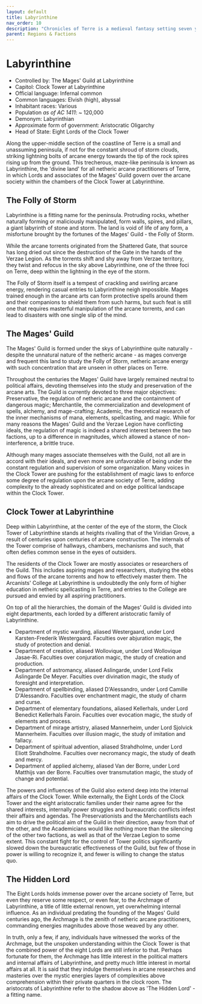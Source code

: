 ```yaml
---
layout: default
title: Labyrinthine
nav_order: 10
description: "Chronicles of Terre is a medieval fantasy setting seven years in the writing, currently for dungeons & dragons 5th edition."
parent: Regions & Factions
---
```


# Labyrinthine

- Controlled by: The Mages' Guild at Labyrinthine
- Capitol: Clock Tower at Labyrinthine
- Official language: Infernal common
- Common languages: Elvish (high), abyssal
- Inhabitant races: Various
- Population *as of AC 1411*: ~ 120,000
- Demonym: Labyrinthian
- Approximate form of government: Aristocratic Oligarchy
- Head of State: Eight Lords of the Clock Tower

Along the upper-middle section of the coastline of Terre is a small and unassuming peninsula, if not for the constant shroud of storm clouds, striking lightning bolts of arcane energy towards the tip of the rock spires rising up from the ground. This trecherous, maze-like peninsula is known as Labyrinthine, the 'divine land' for all netheric arcane practitioners of Terre, in which Lords and associates of the Mages' Guild govern over the arcane society within the chambers of the Clock Tower at Labyrinthine.

## The Folly of Storm

Labyrinthine is a fitting name for the peninsula. Protruding rocks, whether naturally forming or maliciously manipulated, form walls, spires, and pillars, a giant labyrinth of stone and storm. The land is void of life of any form, a misfortune brought by the fortunes of the Mages' Guild - the Folly of Storm.

While the arcane torrents originated from the Shattered Gate, that source has long dried out since the destruction of the Gate in the hands of the Verzae Legion. As the torrents shift and shy away from Verzae territory, they twist and refocus in the sky above Labyrinthine, one of the three foci on Terre, deep within the lightning in the eye of the storm. 

The Folly of Storm itself is a tempest of crackling and swirling arcane energy, rendering casual entries to Labyrinthine neigh impossible. Mages trained enough in the arcane arts can form protective spells around them and their companions to shield them from such harms, but such feat is still one that requires masterful manipulation of the arcane torrents, and can lead to disasters with one single slip of the mind.

## The Mages' Guild

The Mages' Guild is formed under the skys of Labyrinthine quite naturally - despite the unnatural nature of the netheric arcane - as mages converge and frequent this land to study the Folly of Storm, netheric arcane energy with such concentration that are unseen in other places on Terre.

Throughout the centuries the Mages' Guild have largely remained neutral to political affairs, devoting themselves into the study and preservation of the arcane arts. The Guild is currently devoted to three major objectives: Preservative, the regulation of netheric arcane and the containment of dangerous magic; Merchantile, the commercialization and development of spells, alchemy, and mage-crafting; Academic, the theoretical research of the inner mechanisms of mana, elements, spellcasting, and magic. While for many reasons the Mages' Guild and the Verzae Legion have conflicting ideals, the regulation of magic is indeed a shared interest between the two factions, up to a difference in magnitudes, which allowed a stance of non-interference, a brittle truce.

Although many mages associate themselves with the Guild, not all are in accord with their ideals, and even more are unfavorable of being under the constant regulation and supervision of some organization. Many voices in the Clock Tower are pushing for the establishment of magic laws to enforce some degree of regulation upon the arcane society of Terre, adding complexity to the already sophisticated and on edge political landscape within the Clock Tower.

## Clock Tower at Labyrinthine

Deep within Labyrinthine, at the center of the eye of the storm, the Clock Tower of Labyrinthine stands at heights rivalling that of the Viridian Grove, a result of centuries upon centuries of arcane construction. The internals of the Tower comprise of hallways, chambers, mechanisms and such, that often defies common sense in the eyes of outsiders. 

The residents of the Clock Tower are mostly associates or researchers of the Guild. This includes aspiring mages and researchers, studying the ebbs and flows of the arcane torrents and how to effectively master them. The Arcanists' College at Labyrinthine is undoubtedly the only form of higher education in netheric spellcasting in Terre, and entries to the College are pursued and envied by all aspiring practitioners.

On top of all the hierarchies, the domain of the Mages' Guild is divided into eight departments, each lorded by a different aristocratic family of Labyrinthine. 
- Department of mystic warding, aliased Westergaard, under Lord Karsten-Frederik Westergaard. Faculties over abjuration magic, the study of protection and denial.
- Department of creation, aliased Wollovique, under Lord Wollovique Jasae-Ri. Faculties over conjuration magic, the study of creation and production.
- Department of astromancy, aliased Aslingarde, under Lord Felix Aslingarde De Meyer. Faculties over divination magic, the study of foresight and interpretation.
- Department of spellbinding, aliased D'Alessandro, under Lord Camille D'Alessandro. Faculties over enchantment magic, the study of charm and curse.
- Department of elementary foundations, aliased Kellerhals, under Lord Benedict Kellerhals Faroin. Faculties over evocation magic, the study of elements and process.
- Department of mirage artistry, aliased Mannerheim, under Lord Sjolvick Mannerheim. Faculties over illusion magic, the study of imitation and fallacy.
- Department of spiritual advention, aliased Strahdholme, under Lord Eliott Strahdholme. Faculties over necromancy magic, the study of death and mercy.
- Department of applied alchemy, aliased Van der Borre, under Lord Matthijs van der Borre. Faculties over transmutation magic, the study of change and potential.

The powers and influences of the Guild also extend deep into the internal affairs of the Clock Tower. While externally, the Eight Lords of the Clock Tower and the eight aristocratic families under their name agree for the shared interests, internally power struggles and bureaucratic conflicts infest their affairs and agendas. The Preservationists and the Merchantilists each aim to drive the political aim of the Guild in their direction, away from that of the other, and the Academicians would like nothing more than the silencing of the other two factions, as well as that of the Verzae Legion to some extent. This constant fight for the control of Tower politics significantly slowed down the bureaucratic effectiveness of the Guild, but few of those in power is willing to recognize it, and fewer is willing to change the status quo.

## The Hidden Lord

The Eight Lords holds immense power over the arcane society of Terre, but even they reserve some respect, or even fear, to the Archmage of Labyrinthine, a title of little external renown, yet overwhelming internal influence. As an individual predating the founding of the Mages' Guild centuries ago, the Archmage is the zenith of netheric arcane practitioners, commanding energies magnitudes above those weaved by any other.

In truth, only a few, if any, individuals have witnessed the works of the Archmage, but the unspoken understanding within the Clock Tower is that the combined power of the eight Lords are still inferior to that. Perhaps fortunate for them, the Archmage has little interest in the political matters and internal affairs of Labyrinthine, and pretty much little interest in mortal affairs at all. It is said that they indulge themselves in arcane researches and masteries over the mystic energies layers of complexities above comprehension within their private quarters in the clock room. The aristocrats of Labyrinthine refer to the shadow above as 'The Hidden Lord' - a fitting name.